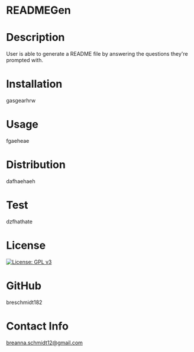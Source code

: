 # READMEGen
  # Description
   User is able to generate a README file by answering the questions they're prompted with.
  # Installation
   gasgearhrw
  # Usage
   fgaeheae
  # Distribution
   dafhaehaeh
  # Test
   dzfhathate
  # License
   [![License: GPL v3](https://img.shields.io/badge/License-GPLv3-blue.svg)](https://www.gnu.org/licenses/gpl-3.0)
   # GitHub
   breschmidt182
   # Contact Info
   breanna.schmidt12@gmail.com

   